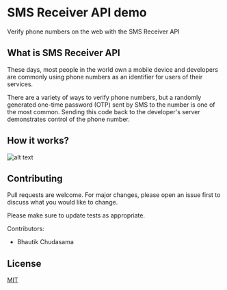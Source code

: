 # SMS Receiver API demo

Verify phone numbers on the web with the SMS Receiver API

## What is SMS Receiver API

These days, most people in the world own a mobile device and developers are commonly using phone numbers as an identifier for users of their services.

There are a variety of ways to verify phone numbers, but a randomly generated one-time password (OTP) sent by SMS to the number is one of the most common. Sending this code back to the developer's server demonstrates control of the phone number.

## How it works?
![alt text](https://web.dev/sms-receiver-api-announcement/diagram.png)

## Contributing
Pull requests are welcome. For major changes, please open an issue first to discuss what you would like to change.

Please make sure to update tests as appropriate.

Contributors:
- Bhautik Chudasama

## License
[MIT](https://choosealicense.com/licenses/mit/)